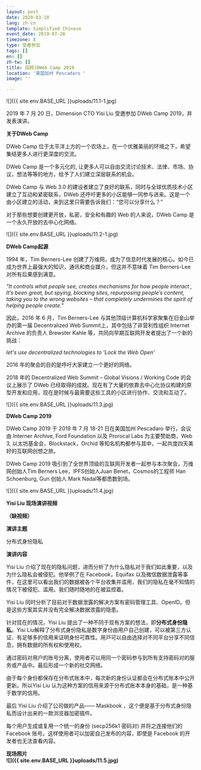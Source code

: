 ```yaml
---
layout: post
date: 2020-03-10
lang: zh-cn
template: Simplified Chinese
event_date: 2019-07-20
timezone: 8
type: 受邀参加
tags: []
en: []
zh-tw: []
title: 回顾|DWeb Camp 2019
location: '美国加州 Pescadaro '
image: ''

---
```

![]({{ site.env.BASE_URL }}uploads/11.1-1.jpg)

2019 年 7 月 20 日，Dimension CTO Yisi Liu 受邀参加 DWeb Camp 2019，并发表演讲。

**关于DWeb Camp**

DWeb Camp 位于太平洋上方的一个农场上，在一个优雅美丽的环境之下，希望集结更多人进行更深度的交流。

DWeb Camp 是一个多元化的, 让更多人可以自由交流讨论技术、法律、市场、协议，想法等等的地方，给予了人们建立深层联系的机会。

DWeb Camp 与 Web 3.0 的建设者建立了良好的联系，同时与全球优质技术小区建立了互动和紧密联系，DWeb 还呼吁更多的小区能够一同参与进来。这是一个由小区建立的活动，来到这里只需要告诉我们：“您可以分享什么？”

对于那些想要创建更开放，私密，安全和有趣的 Web 的人来说，DWeb Camp 是一个永久开放的去中心化网络。

![]({{ site.env.BASE_URL }}uploads/11.2-1.jpg)

**DWeb Camp起源**

1994 年，Tim Berners-Lee 创建了万维网，成为了信息时代发展的核心。如今已成为世界上最强大的知识，通讯和商业媒介，但这并不意味着 Tim Berners-Lee 对所有后果感到满意。

_"It controls what people see, creates mechanisms for how people interact , It’s been great, but spying, blocking sites, repurposing people’s content, taking you to the wrong websites – that completely undermines the spirit of helping people create."_

因此，2016 年 6 月，Tim Berners-Lee 与其他顶级计算机科学家聚集在旧金山举办的第一届 Decentralized Web Summit上，其中包括了非营利性组织 Internet Archive 的负责人 Brewster Kahle 等，共同向早期互联网开发者提出了一个新的挑战：

_let's use decentralized technologies to 'Lock the Web Open'_

2016 年的聚会的目的是呼吁大家建立一个更好的网络。

2018 年的 Decentralized Web Summit – Global Visions / Working Code 的会议上展示了 DWeb 已经取得的成就。现在有了大量的依靠去中心化协议构建的原型开发和应用，现在是时候与最需要这些工具的小区进行协作、交流和互动了。

![]({{ site.env.BASE_URL }}uploads/11.3.jpg)

**DWeb Camp 2019**

DWeb Camp 2019 于 2019 年 7 月 18-21 日在美国加州 Pescadaro 举行，会议由 Interner Archive, Ford Foundation 以及 Prorocal Labs 为主要赞助商，Web 3, 以太坊基金会，Blockstack，Orchid 等知名机构都参与其中，一起共度四天美好的互联网创想之旅。

DWeb Camp 2019 吸引到了全世界顶级的互联网开发者一起参与本次聚会，万维网创始人Tim Berners Lee，IPFS创始人Juan Benet，Cosmos的工程师 Han Schoenburg, Gun 创始人 Mark Nadal等都悉数到场。

![]({{ site.env.BASE_URL }}uploads/11.4.jpg)

**Yisi Liu 现场演讲视频**

**（缺视频）**

**演讲主题**

分布式身份隐私

**演讲内容**

Yisi Liu 介绍了现在的隐私问题，进而分析了为什么隐私对于我们如此重要，以及为什么隐私会被侵犯。他举例了在 Facebook，Equifax 以及微信数据泄露等事件，在这里可以看出我们的数据被各个平台收集并滥用，我们的隐私在毫不知情的情况下被侵犯、滥用。我们随时随地的在被监控着。

Yisi Liu 同时分析了目前对于数据泄露的解决方案有密码管理工具、OpenID。但是这些方案其实并没有完全解决数据泄露的隐患。

针对现在的情况，Yisi Liu 提出了一种不同于现有方案的想法，即**分布式身份隐私**。Yisi Liu解释了分布式身份隐私是数字身份由用户自己创建，可以被第三⽅认证、有足够多的信用来证明身份可靠性。用⼾可以自由选择对不同平台分享不同信息，拥有数据的所有权和使用权。

通过密码对用户的账号分离，使用者可以用同一个密码参与到所有支持密码对的服务或产品中。最后形成一个新的社交网络。

由于每个身份都保存在分布式账本中，每次新的身份认证都会在分布式账本中公开更新。所以Yisi Liu 认为这种方案的信用来源于分布式账本本身的基础，是一种基于数学的信用。

最后 Yisi Liu 介绍了公司做的产品—— Maskbook ，这个便是基于分布式身份隐私而设计出来的一款浏览器加密插件。

每个用户生成或复用一个统⼀的身份 (secp256k1 密码对) 并将之连接他们的 Facebook 账号。这样使用者可以加密自己发布的内容，即使是 Facebook 的开发者也无法查看内容。

**现场照片  
![]({{ site.env.BASE_URL }}uploads/11.5.jpg)**
